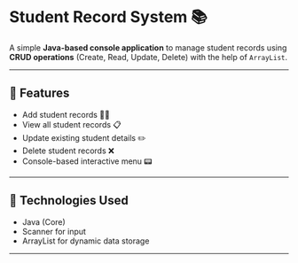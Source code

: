 # Student Record System 📚

A simple **Java-based console application** to manage student records using **CRUD operations** (Create, Read, Update, Delete) with the help of `ArrayList`.

---

## 🚀 Features

- Add student records 👨‍🎓
- View all student records 📋
- Update existing student details ✏️
- Delete student records ❌
- Console-based interactive menu 📟

---

## 🧰 Technologies Used

- Java (Core)
- Scanner for input
- ArrayList for dynamic data storage

---
